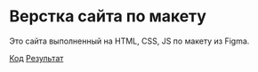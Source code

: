 # Верстка сайта по макету
Это сайта выполненный на HTML, CSS, JS по макету из Figma. 
<p>
  <a href="https://github.com/1sosed9/site_1_portfolio">Код</a>
  <a href="https://1sosed9.github.io/site_1_portfolio/">Результат</a>
</p>
